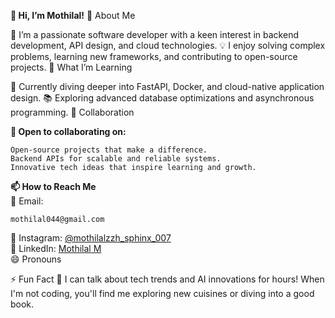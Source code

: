 <b>👋 Hi, I’m Mothilal!</b>
👀 About Me

🔭 I’m a passionate software developer with a keen interest in backend development, API design, and cloud technologies.
💡 I enjoy solving complex problems, learning new frameworks, and contributing to open-source projects.
🌱 What I’m Learning

🚀 Currently diving deeper into FastAPI, Docker, and cloud-native application design.
📚 Exploring advanced database optimizations and asynchronous programming.
💞️ Collaboration

<b>🤝 Open to collaborating on:</b>

    Open-source projects that make a difference.
    Backend APIs for scalable and reliable systems.
    Innovative tech ideas that inspire learning and growth.

<b>📫 How to Reach Me </b><br>
📩 Email:
```
mothilal044@gmail.com
```
   📸 Instagram: [@mothilalzzh_sphinx_007](https://www.instagram.com/mothilalzzh_sphinx_007?igsh=MXBydThxaWUyYzI2NQ==)<br>
   💼 LinkedIn: [Mothilal M](https://www.linkedin.com/in/mothilal-m-04803a227) <br>
   😄 Pronouns <br>

⚡ Fun Fact
💬 I can talk about tech trends and AI innovations for hours! When I'm not coding, you'll find me exploring new cuisines or diving into a good book.


